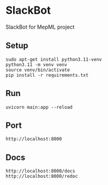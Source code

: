 # SlackBot

SlackBot for MepML project

## Setup
```
sudo apt-get install python3.11-venv
python3.11 -m venv venv
source venv/bin/activate
pip install -r requirements.txt
``` 

## Run
```
uvicorn main:app --reload
```

## Port
```
http://localhost:8000
```

## Docs
```
http://localhost:8000/docs
http://localhost:8000/redoc
```
